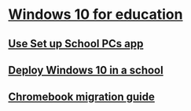 # [Windows 10 for education](index.md)
## [Use Set up School PCs app](use-set-up-school-pcs-app.md)
## [Deploy Windows 10 in a school](deploy-windows-10-in-a-school.md)
## [Chromebook migration guide](chromebook-migration-guide.md)